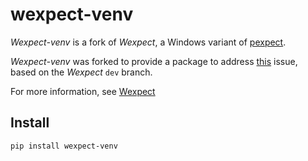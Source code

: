 # **wexpect-venv**

*Wexpect-venv* is a fork of *Wexpect*, a Windows variant of [pexpect](https://pexpect.readthedocs.io/en/stable/).

*Wexpect-venv* was forked to provide a package to address [this](https://github.com/raczben/wexpect/issues/26#issuecomment-1574339194) issue, based on the *Wexpect* `dev` branch.

For more information, see [Wexpect](https://github.com/raczben/wexpect)

## **Install**

    pip install wexpect-venv

